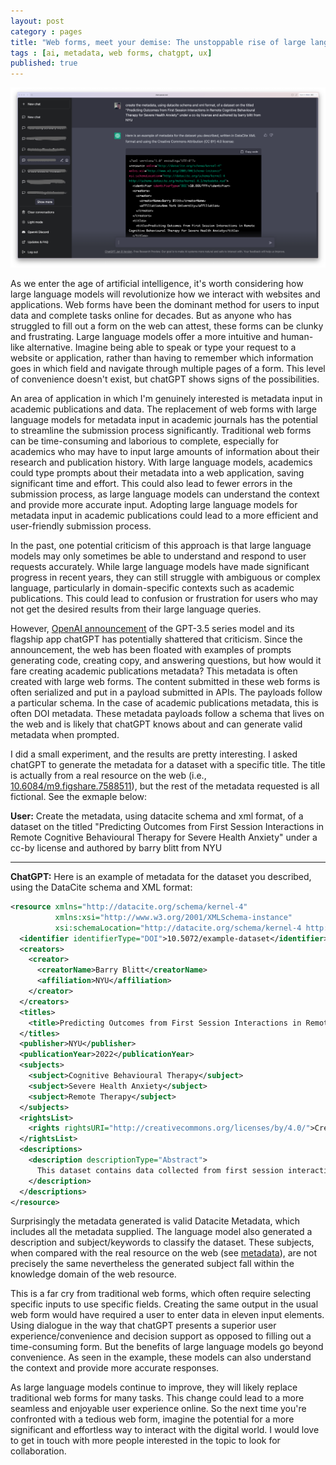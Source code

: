 ```yaml
---
layout: post
category : pages
title: "Web forms, meet your demise: The unstoppable rise of large language models (ChatGPT)"
tags : [ai, metadata, web forms, chatgpt, ux]
published: true
---
```



<img src="/uploads/2022/02/19/2023-01-20-create_metadata.png" width="700">

As we enter the age of artificial intelligence, it's worth considering how large language models will revolutionize how we interact with websites and applications.
Web forms have been the dominant method for users to input data and complete tasks online for decades. But as anyone who has struggled to fill out a form on the web can attest, these forms can be clunky and frustrating. Large language models offer a more intuitive and human-like alternative.
Imagine being able to speak or type your request to a website or application, rather than having to remember which information goes in which field and navigate through multiple pages of a form. This level of convenience doesn't exist, but chatGPT shows signs of the possibilities. 

An area of application in which I'm genuinely interested is metadata input in academic publications and data. The replacement of web forms with large language models for metadata input in academic journals has the potential to streamline the submission process significantly. Traditional web forms can be time-consuming and laborious to complete, especially for academics who may have to input large amounts of information about their research and publication history. With large language models, academics could type prompts about their metadata into a web application, saving significant time and effort. This could also lead to fewer errors in the submission process, as large language models can understand the context and provide more accurate input. Adopting large language models for metadata input in academic publications could lead to a more efficient and user-friendly submission process.

In the past, one potential criticism of this approach is that large language models may only sometimes be able to understand and respond to user requests accurately. While large language models have made significant progress in recent years, they can still struggle with ambiguous or complex language, particularly in domain-specific contexts such as academic publications. This could lead to confusion or frustration for users who may not get the desired results from their large language queries. 

However, [OpenAI announcement](https://openai.com/blog/chatgpt/) of the GPT-3.5 series model and its flagship app chatGPT has potentially shattered that criticism. Since the announcement, the web has been floated with examples of prompts generating code, creating copy, and answering questions, but how would it fare creating academic publications metadata? This metadata is often created with large web forms. The content submitted in these web forms is often serialized and put in a payload submitted in APIs. The payloads follow a particular schema. In the case of academic publications metadata, this is often DOI metadata. These metadata payloads follow a schema that lives on the web and is likely that chatGPT knows about and can generate valid metadata when prompted. 

I did a small experiment, and the results are pretty interesting. I asked chatGPT to generate the metadata for a dataset with a specific title. The title is actually from a real resource on the web (i.e., [10.6084/m9.figshare.7588511](https://doi.org/10.6084/m9.figshare.7588511)), but the rest of the metadata requested is all fictional. See the exmaple below:

**User:**
Create the metadata, using datacite schema and xml format, of a dataset on the titled "Predicting Outcomes from First Session Interactions in Remote Cognitive Behavioural Therapy for Severe Health Anxiety" under a cc-by license and authored by barry blitt from NYU  

***

**ChatGPT:**
Here is an example of metadata for the dataset you described, using the DataCite schema and XML format:
```xml
<resource xmlns="http://datacite.org/schema/kernel-4" 
          xmlns:xsi="http://www.w3.org/2001/XMLSchema-instance" 
          xsi:schemaLocation="http://datacite.org/schema/kernel-4 http://schema.datacite.org/meta/kernel-4/metadata.xsd">
  <identifier identifierType="DOI">10.5072/example-dataset</identifier>
  <creators>
    <creator>
      <creatorName>Barry Blitt</creatorName>
      <affiliation>NYU</affiliation>
    </creator>
  </creators>
  <titles>
    <title>Predicting Outcomes from First Session Interactions in Remote Cognitive Behavioural Therapy for Severe Health Anxiety</title>
  </titles>
  <publisher>NYU</publisher>
  <publicationYear>2022</publicationYear>
  <subjects>
    <subject>Cognitive Behavioural Therapy</subject>
    <subject>Severe Health Anxiety</subject>
    <subject>Remote Therapy</subject>
  </subjects>
  <rightsList>
    <rights rightsURI="http://creativecommons.org/licenses/by/4.0/">Creative Commons Attribution 4.0 International</rights>
  </rightsList>
  <descriptions>
    <description descriptionType="Abstract">
      This dataset contains data collected from first session interactions in remote cognitive behavioural therapy for severe health anxiety. It includes information on patient demographics, therapy session details, and prediction outcomes. The data is intended to be used for research purposes.
    </description>
  </descriptions>
</resource>
```

Surprisingly the metadata generated is valid Datacite Metadata, which includes all the metadata supplied. The language model also generated a description and subject/keywords to classify the dataset. These subjects, when compared with the real resource on the web (see [metadata](https://api.datacite.org/application/vnd.datacite.datacite+xml/10.6084/m9.figshare.7588511)), are not precisely the same nevertheless the generated subject fall within the knowledge domain of the web resource. 

This is a far cry from traditional web forms, which often require selecting specific inputs to use specific fields. Creating the same output in the usual web form would have required a user to enter data in eleven input elements. Using dialogue in the way that chatGPT presents a superior user experience/convenience and decision support as opposed to filling out a time-consuming form. But the benefits of large language models go beyond convenience. As seen in the example, these models can also understand the context and provide more accurate responses. 

As large language models continue to improve, they will likely replace traditional web forms for many tasks. This change could lead to a more seamless and enjoyable user experience online. So the next time you're confronted with a tedious web form, imagine the potential for a more significant and effortless way to interact with the digital world. I would love to get in touch with more people interested in the topic to look for collaboration.

